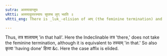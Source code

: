 ```yaml
---
sutra: अव्ययादाप्सुपः
vRtti: अव्ययादुत्तरस्यापः सुपश्च लुग् भवति ॥
vRtti_eng: There is _luk_-elision of आप् (the feminine termination) and सुप् (the case-affixes) after an _Avyaya_ or Indeclinable.

---
```

Thus, तत्र शालायाम् 'in that hall'. Here the Indeclinable तत्र 'there,' does not take the feminine termination, although it is equivalent to तस्याम् 'in that.' So also कृत्वा 'having done' हित्वा &c. Here the case affix is elided.